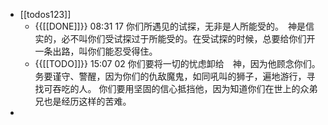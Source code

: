 - [[todos123]]
    - {{[[DONE]]}} 08:31 17 你们所遇见的试探，无非是人所能受的。　神是信实的，必不叫你们受试探过于所能受的。在受试探的时候，总要给你们开一条出路，叫你们能忍受得住。
    - {{[[TODO]]}} 15:07 02 你们要将一切的忧虑卸给　神，因为他顾念你们。
务要谨守、警醒，因为你们的仇敌魔鬼，如同吼叫的狮子，遍地游行，寻找可吞吃的人。
你们要用坚固的信心抵挡他，因为知道你们在世上的众弟兄也是经历这样的苦难。
- 
